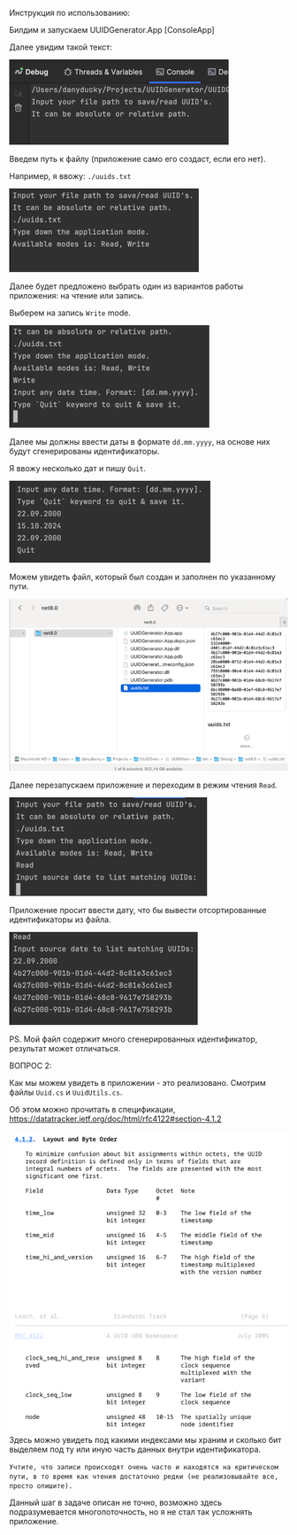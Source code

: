 Инструкция по использованию:

Билдим и запускаем UUIDGenerator.App [ConsoleApp]

Далее увидим такой текст:

![img.png](img.png)

Введем путь к файлу (приложение само его создаст, если его нет).

Например, я ввожу: `./uuids.txt`

![img_1.png](img_1.png)

Далее будет предложено выбрать один из вариантов работы приложения: на чтение или запись.

Выберем на запись `Write` mode.

![img_2.png](img_2.png)

Далее мы должны ввести даты в формате `dd.mm.yyyy`, на основе них будут сгенерированы идентификаторы.

Я ввожу несколько дат и пишу `Quit`.

![img_3.png](img_3.png)

Можем увидеть файл, который был создан и заполнен по указанному пути.

![img_4.png](img_4.png)

Далее перезапускаем приложение и переходим в режим чтения `Read`.

![img_5.png](img_5.png)

Приложение просит ввести дату, что бы вывести отсортированные идентификаторы из файла.

![img_6.png](img_6.png)

PS. Мой файл содержит много сгенерированных идентификатор, результат может отличаться.


ВОПРОС 2:

Как мы можем увидеть в приложении - это реализовано. Смотрим файлы `Uuid.cs` и `UuidUtils.cs`.

Об этом можно прочитать в спецификации, https://datatracker.ietf.org/doc/html/rfc4122#section-4.1.2

![img_7.png](img_7.png)
Здесь можно увидеть под какими индексами мы храним и 
сколько бит выделяем под ту или иную часть данных внутри идентификатора.

`Учтите, что записи происходят очень часто и находятся на критическом пути, в то время как чтения достаточно редки (не реализовывайте все, просто опишите).`

Данный шаг в задаче описан не точно, возможно здесь подразумевается многопоточность, но я не стал так усложнять приложение.